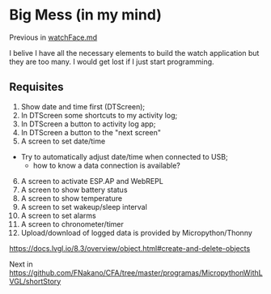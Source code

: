 # Big Mess (in my mind)

Previous in [watchFace.md](./watchFace.md)

I belive I have all the necessary elements to build the watch application but they are too many. I would get lost if I just start programming.

## Requisites

1. Show date and time first (DTScreen);
2. In DTScreen some shortcuts to my activity log;
3. In DTScreen a button to activity log app;
4. In DTScreen a button to the "next screen"
5. A screen to set date/time
  - Try to automatically adjust date/time when connected to USB;
    - how to know a data connection is available?
6. A screen to activate ESP.AP and WebREPL
7. A screen to show battery status
8. A screen to show temperature
9. A screen to set wakeup/sleep interval
10. A screen to set alarms
11. A screen to chronometer/timer
12. Upload/download of logged data is provided by Micropython/Thonny

https://docs.lvgl.io/8.3/overview/object.html#create-and-delete-objects

Next in https://github.com/FNakano/CFA/tree/master/programas/MicropythonWithLVGL/shortStory
